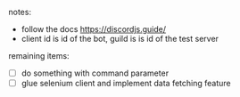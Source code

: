 notes:
- follow the docs https://discordjs.guide/
- client id is id of the bot, guild is is id of the test server 

remaining items:
- [ ] do something with command parameter
- [ ] glue selenium client and implement data fetching feature
